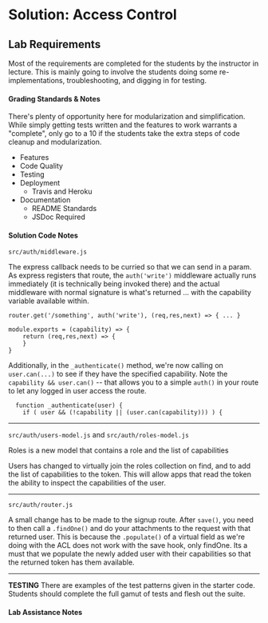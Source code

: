 # Solution: Access Control

## Lab Requirements

Most of the requirements are completed for the students by the instructor in lecture.  This is mainly going to involve the students doing some re-implementations, troubleshooting, and digging in for testing.

#### Grading Standards & Notes

There's plenty of opportunity here for modularization and simplification. While simply getting tests written and the features to work warrants a "complete", only go to a 10 if the students take the extra steps of code cleanup and modularization.

  * Features
  * Code Quality
  * Testing
  * Deployment
    * Travis and Heroku
  * Documentation
    * README Standards
    * JSDoc Required

#### Solution Code Notes

`src/auth/middleware.js`

The express callback needs to be curried so that we can send in a param. As express registers that route, the `auth('write')` middleware actually runs immediately (it is technically being invoked there) and the actual middleware with normal signature is what's returned ... with the capability variable available within.
  

```
router.get('/something', auth('write'), (req,res,next) => { ... }

module.exports = (capability) => {
    return (req,res,next) => {
    }
}
```


Additionally, in the `_authenticate()` method, we're now calling on `user.can(...)` to see if they have the specified capability. Note the `capability && user.can()` -- that allows you to a simple `auth()` in your route to let any logged in user access the route.
  
```
  function _authenticate(user) {
    if ( user && (!capability || (user.can(capability))) ) {
```
  
---
  
`src/auth/users-model.js` and `src/auth/roles-model.js`
  
Roles is a new model that contains a role and the list of capabilities
  
Users has changed to virtually join the roles collection on find, and to add the list of capabilities to the token. This will allow apps that read the token the ability to inspect the capabilities of the user.

---
`src/auth/router.js`

A small change has to be made to the signup route. After `save()`, you need to then call a `.findOne()` and do your attachments to the request with that returned user.  This is because the `.populate()` of a virtual field as we're doing with the ACL does not work with the save hook, only findOne. Its a must that we populate the newly added user with their capabilities so that the returned token has them available.

---
**TESTING**
There are examples of the test patterns given in the starter code. Students should complete the full gamut of tests and flesh out the suite.


#### Lab Assistance Notes


